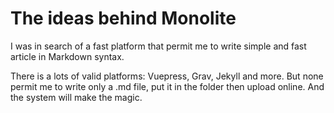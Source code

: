 # The ideas behind Monolite

I was in search of a fast platform that permit me to write simple and fast article in Markdown syntax.

There is a lots of valid platforms: Vuepress, Grav, Jekyll and more. But none permit me to write only a .md file, put it in the folder then upload online. And the system will make the magic.
